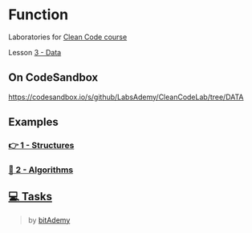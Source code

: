 # Function

Laboratories for [Clean Code course](https://github.com/BitAdemy/CleanCode)

Lesson [3 - Data](https://github.com/BitAdemy/CleanCode/tree/DATA)

## On CodeSandbox

https://codesandbox.io/s/github/LabsAdemy/CleanCodeLab/tree/DATA

## Examples

### [👉 1 - Structures](https://github.com/LabsAdemy/CleanCodeLab/tree/DATA/src/examples/1-structures)

### [📜 2 - Algorithms](https://github.com/LabsAdemy/CleanCodeLab/tree/DATA/src/examples/2-algorithms)

## [💻 Tasks](https://github.com/LabsAdemy/CleanCodeLab/tree/DATA/src/tasks)

> by [bitAdemy](https://bitademy.com)
